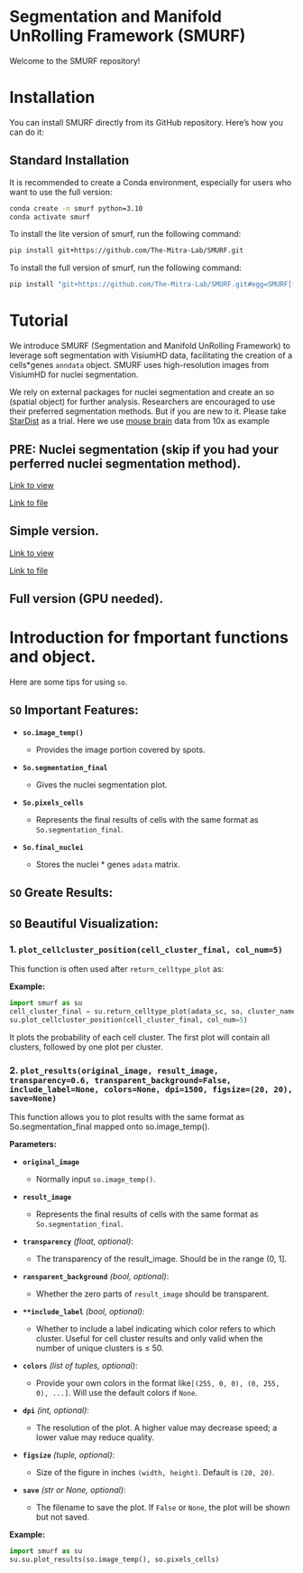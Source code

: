 # Segmentation and Manifold UnRolling Framework (SMURF)

Welcome to the SMURF repository!

# Installation

You can install SMURF directly from its GitHub repository. Here’s how you can do it:

## Standard Installation

It is recommended to create a Conda environment, especially for users who want to use the full version:

```bash
conda create -n smurf python=3.10
conda activate smurf
```

To install the lite version of smurf, run the following command:
```bash
pip install git+https://github.com/The-Mitra-Lab/SMURF.git
```

To install the full version of smurf, run the following command:
```bash
pip install "git+https://github.com/The-Mitra-Lab/SMURF.git#egg=SMURF[full]"
```


# Tutorial

We introduce SMURF (Segmentation and Manifold UnRolling Framework) to leverage soft segmentation with VisiumHD data, facilitating the creation of a cells*genes `anndata` object. SMURF uses high-resolution images from VisiumHD for nuclei segmentation.

We rely on external packages for nuclei segmentation and create an so (spatial object) for further analysis. Researchers are encouraged to use their preferred segmentation methods. But if you are new to it. Please take [StarDist](https://qupath.readthedocs.io/en/0.3/docs/advanced/stardist.html) as a trial. Here we use [mouse brain](https://www.10xgenomics.com/datasets/visium-hd-cytassist-gene-expression-libraries-of-mouse-brain-he) data from 10x as example

## PRE: Nuclei segmentation (skip if you had your perferred nuclei segmentation method).

[Link to view](https://nbviewer.org/github/The-Mitra-Lab/SMURF/blob/main/test/Tutorial_cell_segmentation.ipynb)

[Link to file](https://github.com/The-Mitra-Lab/SMURF/blob/main/test/Tutorial_cell_segmentation.ipynb)

## Simple version.

[Link to view](https://nbviewer.org/github/The-Mitra-Lab/SMURF/blob/main/test/Tutorial_Mousebrian.ipynb)

[Link to file](https://github.com/The-Mitra-Lab/SMURF/blob/main/test/Tutorial_Mousebrian.ipynb)


## Full version (GPU needed).


# Introduction for fmportant functions and object.

Here are some tips for using `so`.

## `SO` Important Features:

- **`so.image_temp()`**
  - Provides the image portion covered by spots.

- **`So.segmentation_final`**
  - Gives the nuclei segmentation plot.

- **`So.pixels_cells`**
  - Represents the final results of cells with the same format as `So.segmentation_final`.

- **`So.final_nuclei`**
  - Stores the nuclei * genes `adata` matrix.

## `SO` Greate Results:



##  `SO` Beautiful Visualization:


### 1. `plot_cellcluster_position(cell_cluster_final, col_num=5)`

This function is often used after `return_celltype_plot` as:

**Example:**

```python
import smurf as su
cell_cluster_final = su.return_celltype_plot(adata_sc, so, cluster_name='leiden')
su.plot_cellcluster_position(cell_cluster_final, col_num=5)
```

It plots the probability of each cell cluster. The first plot will contain all clusters, followed by one plot per cluster.

### 2. `plot_results(original_image, result_image, transparency=0.6, transparent_background=False, include_label=None, colors=None, dpi=1500, figsize=(20, 20), save=None)`

This function allows you to plot results with the same format as So.segmentation_final mapped onto so.image_temp().

**Parameters:**

- **`original_image`**
  - Normally input `so.image_temp()`.

- **`result_image`**
  - Represents the final results of cells with the same format as `So.segmentation_final`.

- **`transparency`** *(float, optional)*:
  -  The transparency of the result_image. Should be in the range (0, 1].

- **`ransparent_background`** *(bool, optional)*:
  - Whether the zero parts of `result_image` should be transparent.

- **`**include_label`** *(bool, optional)*:
  -  Whether to include a label indicating which color refers to which cluster. Useful for cell cluster results and only valid when the number of unique clusters is ≤ 50.

- **`colors`** *(list of tuples, optional)*:
  -  Provide your own colors in the format like`[(255, 0, 0), (0, 255, 0), ...]`. Will use the default colors if `None`.

- **`dpi`** *(int, optional)*:
  - The resolution of the plot. A higher value may decrease speed; a lower value may reduce quality.

- **`figsize`** *(tuple, optional)*:
  - Size of the figure in inches `(width, height)`. Default is `(20, 20)`.

- **`save`** *(str or None, optional)*:
  - The filename to save the plot. If `False` or `None`, the plot will be shown but not saved.

**Example:**

```python
import smurf as su
su.su.plot_results(so.image_temp(), so.pixels_cells)
```
